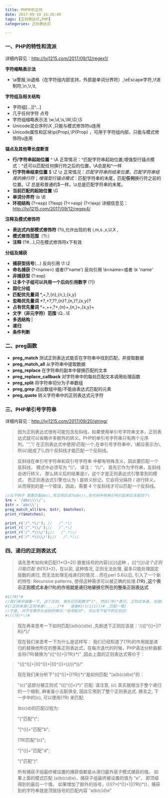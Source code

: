 ```yaml
---
title: PHP中的正则
date: 2017-09-19 14:26:49
tags: [正则表达式,PHP]
categories: 正则表达式

---
```

### 一、PHP的特性和流派
详细内容见：http://lyj1215.com/2017/09/12/regex1/

**字符缩略表示法**

* \a警报,\b退格（在字符组内部支持，外部是单词分界符）,\eEscape字符,\f进制符,\n,\r,\t,

**字符组及相关结构**

* 字符组[...][^...]
* 几乎任何字符 点号
* 字符组缩略表示法 \w,\d,\s,\W,\D,\S
* Unicode混合序列\X ,只能与模式修饰符u连用
* Unicode属性和区块\p{Prop},\P{Prop} ，可用于字符组内部，只能与模式修饰符u连用

**锚点及其他零长度断言**

*  **行/字符串起始位置** ^ \A   正常情况：^匹配字符串起始位置;增强型行锚点模式：^还可以匹配任何换行符之后的位置，\A总是和^一样
* **行字符串结束位置** $ \Z \z 正常情况：$匹配字符串的结束位置，匹配字符串结尾的换行符；增强型行锚点模式：$匹配字符串的末尾，匹配**任何**换行符之前的位置。\Z 总是和普通的$一样，\z总是匹配字符串的末尾。
* **当前匹配的起始位置**  \G
* **单词分界符** \b \B
* **环视结构** (?=exp) (?!exp) (?<=exp) (?<!exp)  详细信息见：http://lyj1215.com/2017/09/12/regex4/

**注释及模式修饰符**

*  **表达式内部模式修饰符** (?i),允许出现的有 i,m,s ,x,U,X  ,
*  **模式修饰范围**（?i:）
*  **注释** (?#...),只在模式修饰符x下有效

**分组及捕获**

* **捕获型括号**(...)  反向引用 \1 \2
* **命名捕获** (?\<name\>) 或者(?'name')     反向引用 \k\<name\>或者 \k 'name'
* **非捕获型** (?:exp)
* **让多个子组可以共用一个后向引用数字** (?|)
*  **固化分组**
*  **匹配优先量词**  *,+,?,{n},{n,},{x,y}
*  **忽略优先量词** *?,+?,??,{n}?,{n,}?,{x,y}?
*  **占有优先量词** *+,++,?+,{n}+,{n,}+,{x,y}+
*  **文字（非元字符）范围** \Q...\E
*  **多选结构** |
*  **递归**
*  **条件判断**

### 二、preg函数

* **preg_match** 测试正则表达式能否在字符串中找到匹配，并提取数据
* **preg_match_all** 从字符串中提取数据
* **preg_replace** 在字符串的副本中替换匹配的文本
* **preg\_replace\_callback** 对字符串中的每处匹配文本调用处理函数
* **preg_split** 将字符串切分为子串数组
* **preg_grep** 选出数组中能/不能由表达式匹配的元素
* **preg_quote** 转义字符串中的正则表达式元字符

### 三、PHP单引号字符串
详细内容见：http://lyj1215.com/2017/09/20/string/

>因为正则表达式很有可能包含反斜线，如果使用单引号字符串文本，正则表达式就可以省略许多额外的转义。PHP的单引号字符串只有两个元序列。'\'','\\'
在正则表达式中使用\\匹配一个\,在单引号字符串中，\都应表示为\\,所以\\就成了\\\\,四个反斜线才能匹配一个反斜线。

>反斜线在单引号字符串和双引号字符串 中都有特殊含义，因此要匹配一个反斜线， 模式中必须写为 ”\\\\”。 译注： “/\\/”， 首先它作为字符串，反斜线会进行转义， 那么转义后的结果是/\/，这个才是正则表达式引擎拿到的模式， 而正则表达式引擎也认为 \ 是转义标记，它会将分隔符 / 进行转义， 从而得到的是一个错误，因此，需要 4 个反斜线才可以匹配一个反斜线。

```php
//以下例子 需要匹配abc\,写正则应该为abc\\,在代码中用单引号引起来应该是四个\
$re = '/abc\\\\/';
$str = 'abc\\';
preg_match_all($re, $str, $matches);
print_r($matches);

print_r('/^.*\/'); //   /^.*\/
print_r('/^.*\\/');//   /^.*\/
print_r('/^.*\\\/');//   /^.*\\/
print_r('/^.*\\\\/');//   /^.*\\/
```

### 四、递归的正则表达式
> 请先思考如何来匹配(1*(3+2))  嵌套括号的内容((()))这种  ，\(([^)]*)\)这个正则只能匹配 到(1*(3+2)，在以前, 这种情况, 正则无法处理, 最多只能处理固定层数的递归, 而无法处理无线递归的情况… 而在perl 5.6以后, 引入了一个新的特性: Recursive patterns, 使得这种需求可以被正确的处理.**(?R) ,这个表示正则模式本身(?R)的作用就是递归地替换它所在的整条正则表达式**

```php
#1(?R)*#
//我们来仔细看一下, 这个正则, 首先它匹配数字"1", 然后(?R)*表示, 正则式本身, 也就是说, 可以认为是:
#1(正则本身(正则本身).....)*#   或者#1(1(1(1)))# ,匹配一堆1
//于是, 对于文章开头说到的情况:"括号配对", 可以写下如下的正则式:
#\((?R)*\)#
```

>现在再来思考一下如何匹配(a(b(c)d)e) ,先剧透下正则应该是：'/\(([^()]+|(?R))*\)/'
>
>现在我们来思考一下为什么是这样写：
我们已经知道了(?R)的作用就是递归的替换他所在的整条正则表达式，在每次迭代的时候，PHP语法分析器都会将(?R)替换为"\(([^()]+|(?R))*\)" ,因此上面的正则表达式等价于：

>"\(([^()]+|\(([^()]+|\(([^()]+)*\))*\))*\))/"
>
>现在我们来分析下"\(([^()]+|(?R))*\)"是如何匹配 "(a(b(c)d)e)"的：

>"(c)"这部分被正则式 "\(([^()]+)*\)" 匹配. 请注意, (c) 其实就相当于整个递归的一个缩影, 麻雀虽小五脏俱全, 因此它用到了整个正则表达式. 换言之, 下一步中的(c), 可以使用(?R) 来匹配. 
>
>(b(c)d)的匹配过程为: 
>
>"\("匹配"("; 
>
>"[^()]+"匹配"b"; 
>
>(?R)匹配"(c)"; 
>
>"[^()]+"匹配"d"; 
>
>"\)"匹配")". 
>
>所有捕获子组最终被设置的捕获值都是从递归最外层子模式捕获的值。 如果上面的模式匹配 (a(b(c)d)e)，捕获子组最终被设置的值为 ”e”， 即顶级得到的最后一个值。 如果增加了额外的括号，\((((?>[^()]+)|(?R))*)\)，捕获到的字符串就是顶层括号的匹配内容 ”a(b(c)d)e”
